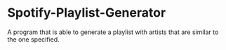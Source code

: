 # Spotify-Playlist-Generator
A program that is able to generate a playlist with artists that are similar to the one specified. 

